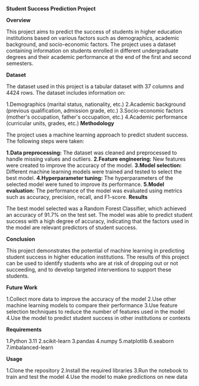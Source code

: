**Student Success Prediction Project**

**Overview**

This project aims to predict the success of students in higher education institutions based on various factors such as demographics, academic background, and socio-economic factors.
The project uses a dataset containing information on students enrolled in different undergraduate degrees and their academic performance at the end of the first and second semesters.

**Dataset**

The dataset used in this project is a tabular dataset with 37 columns and 4424 rows. The dataset includes information on:

1.Demographics (marital status, nationality, etc.)
2.Academic background (previous qualification, admission grade, etc.)
3.Socio-economic factors (mother's occupation, father's occupation, etc.)
4.Academic performance (curricular units, grades, etc.)
**Methodology**

The project uses a machine learning approach to predict student success. The following steps were taken:

**1.Data preprocessing:** The dataset was cleaned and preprocessed to handle missing values and outliers.
**2.Feature engineering:** New features were created to improve the accuracy of the model.
**3.Model selection:** Different machine learning models were trained and tested to select the best model.
**4.Hyperparameter tuning:** The hyperparameters of the selected model were tuned to improve its performance.
**5.Model evaluation:** The performance of the model was evaluated using metrics such as accuracy, precision, recall, and F1-score.
**Results**

The best model selected was a Random Forest Classifier, which achieved an accuracy of 91.7% on the test set. 
The model was able to predict student success with a high degree of accuracy, indicating that the factors used in the model are relevant predictors of student success.

**Conclusion**

This project demonstrates the potential of machine learning in predicting student success in higher education institutions. 
The results of this project can be used to identify students who are at risk of dropping out or not succeeding, and to develop targeted interventions to support these students.

**Future Work**

1.Collect more data to improve the accuracy of the model
2.Use other machine learning models to compare their performance
3.Use feature selection techniques to reduce the number of features used in the model
4.Use the model to predict student success in other institutions or contexts

**Requirements**

1.Python 3.11
2.scikit-learn
3.pandas
4.numpy
5.matplotlib
6.seaborn
7.imbalanced-learn

**Usage**

1.Clone the repository
2.Install the required libraries
3.Run the notebook to train and test the model
4.Use the model to make predictions on new data
